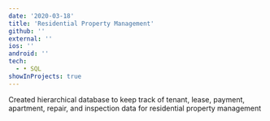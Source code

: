```yaml
---
date: '2020-03-18'
title: 'Residential Property Management'
github: ''
external: ''
ios: ''
android: ''
tech:
  - • SQL
showInProjects: true
---
```


Created hierarchical database to keep track of tenant, lease, payment, apartment, repair, and inspection data for residential property management

